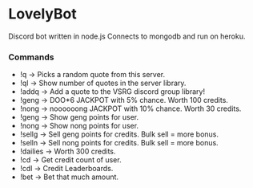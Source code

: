 # LovelyBot

Discord bot written in node.js
Connects to mongodb and run on heroku.
### Commands

+ !q -> Picks a random quote from this server.
+ !ql -> Show number of quotes in the server library.
+ !addq -> Add a quote to the VSRG discord group library!
+ !geng -> DOO*6 JACKPOT with 5% chance. Worth 100 credits.
+ !nong -> noooooong JACKPOT with 10% chance. Worth 30 credits.
+ !geng <user> -> Show geng points for user.
+ !nong <user> -> Show nong points for user.
+ !sellg <number> -> Sell geng points for credits. Bulk sell = more bonus.
+ !selln <number> -> Sell nong points for credits. Bulk sell = more bonus.
+ !dailies -> Worth 300 credits.
+ !cd <user> -> Get credit count of user.
+ !cdl -> Credit Leaderboards.
+ !bet <number> -> Bet that much amount.
